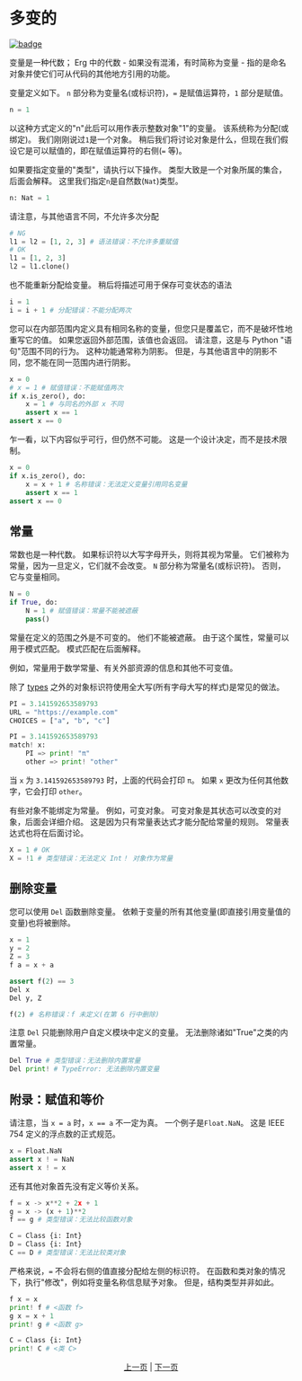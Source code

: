 # 多变的

[![badge](https://img.shields.io/endpoint.svg?url=https%3A%2F%2Fgezf7g7pd5.execute-api.ap-northeast-1.amazonaws.com%2Fdefault%2Fsource_up_to_date%3Fowner%3Derg-lang%26repos%3Derg%26ref%3Dmain%26path%3Ddoc/EN/syntax/02_name.md%26commit_hash%3D51de3c9d5a9074241f55c043b9951b384836b258)](https://gezf7g7pd5.execute-api.ap-northeast-1.amazonaws.com/default/source_up_to_date?owner=erg-lang&repos=erg&ref=main&path=doc/EN/syntax/02_name.md&commit_hash=51de3c9d5a9074241f55c043b9951b384836b258)

变量是一种代数； Erg 中的代数 - 如果没有混淆，有时简称为变量 - 指的是命名对象并使它们可从代码的其他地方引用的功能。

变量定义如下。
`n` 部分称为变量名(或标识符)，`=` 是赋值运算符，`1` 部分是赋值。

```python
n = 1
```

以这种方式定义的"n"此后可以用作表示整数对象"1"的变量。 该系统称为分配(或绑定)。
我们刚刚说过`1`是一个对象。 稍后我们将讨论对象是什么，但现在我们假设它是可以赋值的，即在赋值运算符的右侧(`=` 等)。

如果要指定变量的"类型"，请执行以下操作。 类型大致是一个对象所属的集合，后面会解释。
这里我们指定`n`是自然数(`Nat`)类型。

```python
n: Nat = 1
```

请注意，与其他语言不同，不允许多次分配

```python
# NG
l1 = l2 = [1, 2, 3] # 语法错误：不允许多重赋值
# OK
l1 = [1, 2, 3]
l2 = l1.clone()
```

也不能重新分配给变量。 稍后将描述可用于保存可变状态的语法

```python
i = 1
i = i + 1 # 分配错误：不能分配两次
```

您可以在内部范围内定义具有相同名称的变量，但您只是覆盖它，而不是破坏性地重写它的值。 如果您返回外部范围，该值也会返回。
请注意，这是与 Python "语句"范围不同的行为。
这种功能通常称为阴影。 但是，与其他语言中的阴影不同，您不能在同一范围内进行阴影。

```python
x = 0
# x = 1 # 赋值错误：不能赋值两次
if x.is_zero(), do:
    x = 1 # 与同名的外部 x 不同
    assert x == 1
assert x == 0
```

乍一看，以下内容似乎可行，但仍然不可能。 这是一个设计决定，而不是技术限制。

```python
x = 0
if x.is_zero(), do:
    x = x + 1 # 名称错误：无法定义变量引用同名变量
    assert x == 1
assert x == 0
```

## 常量

常数也是一种代数。 如果标识符以大写字母开头，则将其视为常量。 它们被称为常量，因为一旦定义，它们就不会改变。
`N` 部分称为常量名(或标识符)。 否则，它与变量相同。

```python
N = 0
if True, do:
    N = 1 # 赋值错误：常量不能被遮蔽
    pass()
```

常量在定义的范围之外是不可变的。 他们不能被遮蔽。 由于这个属性，常量可以用于模式匹配。 模式匹配在后面解释。

例如，常量用于数学常量、有关外部资源的信息和其他不可变值。

除了 [types](./type/01_type_system.md) 之外的对象标识符使用全大写(所有字母大写的样式)是常见的做法。

```python
PI = 3.141592653589793
URL = "https://example.com"
CHOICES = ["a", "b", "c"]
```

```python
PI = 3.141592653589793
match! x:
    PI => print! "π"
    other => print! "other"
```

当 `x` 为 `3.141592653589793` 时，上面的代码会打印 `π`。 如果 `x` 更改为任何其他数字，它会打印 `other`。

有些对象不能绑定为常量。 例如，可变对象。 可变对象是其状态可以改变的对象，后面会详细介绍。
这是因为只有常量表达式才能分配给常量的规则。 常量表达式也将在后面讨论。

```python
X = 1 # OK
X = !1 # 类型错误：无法定义 Int！ 对象作为常量
```

## 删除变量

您可以使用 `Del` 函数删除变量。 依赖于变量的所有其他变量(即直接引用变量值的变量)也将被删除。

```python
x = 1
y = 2
Z = 3
f a = x + a

assert f(2) == 3
Del x
Del y, Z

f(2) # 名称错误：f 未定义(在第 6 行中删除)
```

注意 `Del` 只能删除用户自定义模块中定义的变量。 无法删除诸如"True"之类的内置常量。

```python
Del True # 类型错误：无法删除内置常量
Del print! # TypeError: 无法删除内置变量
```

## 附录：赋值和等价

请注意，当 `x = a` 时，`x == a` 不一定为真。 一个例子是`Float.NaN`。 这是 IEEE 754 定义的浮点数的正式规范。

```python
x = Float.NaN
assert x ! = NaN
assert x ! = x
```

还有其他对象首先没有定义等价关系。

```python
f = x -> x**2 + 2x + 1
g = x -> (x + 1)**2
f == g # 类型错误：无法比较函数对象

C = Class {i: Int}
D = Class {i: Int}
C == D # 类型错误：无法比较类对象
```

严格来说，`=` 不会将右侧的值直接分配给左侧的标识符。
在函数和类对象的情况下，执行"修改"，例如将变量名称信息赋予对象。 但是，结构类型并非如此。

```python
f x = x
print! f # <函数 f>
g x = x + 1
print! g # <函数 g>

C = Class {i: Int}
print! C # <类 C>
```

<p align='center'>
    <a href='./01_literal.md'>上一页</a> | <a href='./03_declaration.md'>下一页</a>
</p>
